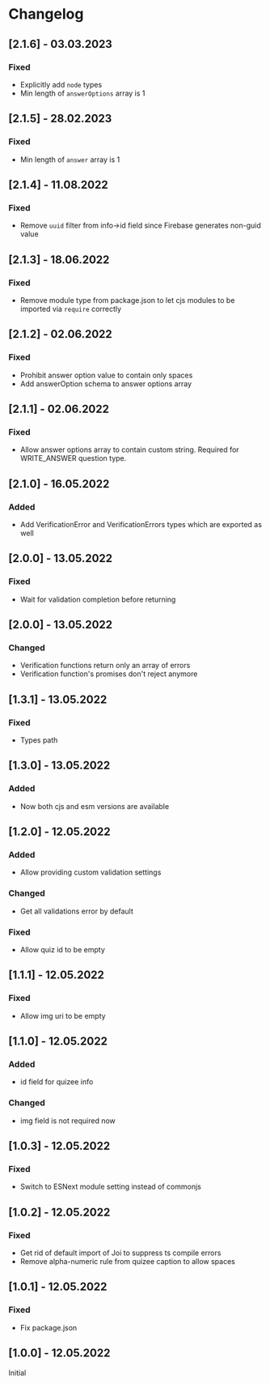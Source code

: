 # Changelog

## [2.1.6] - 03.03.2023

### Fixed

- Explicitly add `node` types
- Min length of `answerOptions` array is 1

## [2.1.5] - 28.02.2023

### Fixed

- Min length of `answer` array is 1

## [2.1.4] - 11.08.2022

### Fixed

- Remove `uuid` filter from info->id field since Firebase generates non-guid value

## [2.1.3] - 18.06.2022

### Fixed

- Remove module type from package.json to let cjs modules to be imported via `require` correctly

## [2.1.2] - 02.06.2022

### Fixed

- Prohibit answer option value to contain only spaces
- Add answerOption schema to answer options array

## [2.1.1] - 02.06.2022

### Fixed

- Allow answer options array to contain custom string. Required for WRITE_ANSWER question type.

## [2.1.0] - 16.05.2022

### Added

- Add VerificationError and VerificationErrors types which are exported as well

## [2.0.0] - 13.05.2022

### Fixed

- Wait for validation completion before returning

## [2.0.0] - 13.05.2022

### Changed

- Verification functions return only an array of errors
- Verification function's promises don't reject anymore

## [1.3.1] - 13.05.2022

### Fixed

- Types path

## [1.3.0] - 13.05.2022

### Added

- Now both cjs and esm versions are available

## [1.2.0] - 12.05.2022

### Added

- Allow providing custom validation settings

### Changed

- Get all validations error by default

### Fixed

- Allow quiz id to be empty

## [1.1.1] - 12.05.2022

### Fixed

- Allow img uri to be empty

## [1.1.0] - 12.05.2022

### Added

- id field for quizee info

### Changed

- img field is not required now

## [1.0.3] - 12.05.2022

### Fixed

- Switch to ESNext module setting instead of commonjs

## [1.0.2] - 12.05.2022

### Fixed

- Get rid of default import of Joi to suppress ts compile errors
- Remove alpha-numeric rule from quizee caption to allow spaces

## [1.0.1] - 12.05.2022

### Fixed

- Fix package.json

## [1.0.0] - 12.05.2022

Initial
